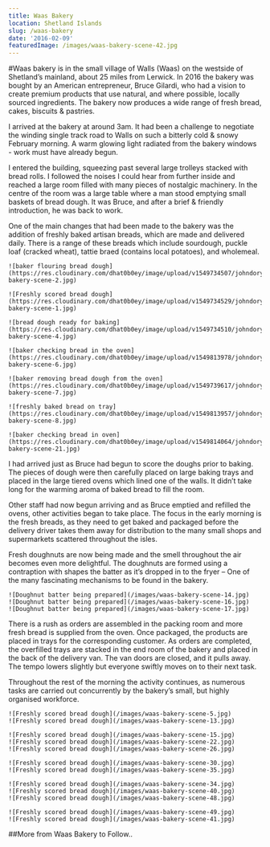 ```yaml
---
title: Waas Bakery
location: Shetland Islands
slug: /waas-bakery
date: '2016-02-09'
featuredImage: /images/waas-bakery-scene-42.jpg
---
```

#Waas bakery is in the small village of Walls (Waas) on the westside of Shetland’s mainland, about 25 miles from Lerwick.  In 2016 the bakery was bought by an American entrepreneur, Bruce Gilardi, who had a vision to create premium products that use natural, and where possible, locally sourced ingredients.  The bakery now produces a wide range of fresh bread, cakes, biscuits & pastries.

I arrived at the bakery at around 3am.  It had been a challenge to negotiate the winding single track road to Walls on such a bitterly cold & snowy February morning.  A warm glowing light radiated from the bakery windows - work must have already begun.

I entered the building, squeezing past several large trolleys stacked with bread rolls.  I followed the noises I could hear from further inside and reached a large room filled with many pieces of nostalgic machinery.  In the centre of the room was a large table where a man stood emptying small baskets of bread dough.  It was Bruce, and after a brief & friendly introduction, he was back to work.

One of the main changes that had been made to the bakery was the addition of freshly baked artisan breads, which are made and delivered daily.  There is a range of these breads which include sourdough, puckle loaf (cracked wheat), tattie braed (contains local potatoes), and wholemeal.   

```grid|2
![baker flouring bread dough](https://res.cloudinary.com/dhat0b0ey/image/upload/v1549734507/johndory/waas/waas-bakery-scene-2.jpg)

![Freshly scored bread dough](https://res.cloudinary.com/dhat0b0ey/image/upload/v1549734529/johndory/waas/waas-bakery-scene-1.jpg)
```

```grid|3
![bread dough ready for baking](https://res.cloudinary.com/dhat0b0ey/image/upload/v1549734510/johndory/waas/waas-bakery-scene-4.jpg)

![baker checking bread in the oven](https://res.cloudinary.com/dhat0b0ey/image/upload/v1549813978/johndory/waas/waas-bakery-scene-6.jpg)

![baker removing bread dough from the oven](https://res.cloudinary.com/dhat0b0ey/image/upload/v1549739617/johndory/waas/waas-bakery-scene-7.jpg)
```

```grid|2
![freshly baked bread on tray](https://res.cloudinary.com/dhat0b0ey/image/upload/v1549813957/johndory/waas/waas-bakery-scene-8.jpg)

![baker checking bread in oven](https://res.cloudinary.com/dhat0b0ey/image/upload/v1549814064/johndory/waas/waas-bakery-scene-21.jpg)
```


I had arrived just as Bruce had begun to score the doughs prior to baking.  The pieces of dough were then carefully placed on large baking trays and placed in the large tiered ovens which lined one of the walls. It didn’t take long for the warming aroma of baked bread to fill the room.  

Other staff had now begun arriving and as Bruce emptied and refilled the ovens, other activities began to take place.  The focus in the early morning is the fresh breads, as they need to get baked and packaged before the delivery driver takes them away for distribution to the many small shops and supermarkets scattered throughout the isles.

Fresh doughnuts are now being made and the smell throughout the air becomes even more delightful.  The doughnuts are formed using a contraption with shapes the batter as it’s dropped in to the fryer – One of the many fascinating mechanisms to be found in the bakery.

```grid|3
![Doughnut batter being prepared](/images/waas-bakery-scene-14.jpg)
![Doughnut batter being prepared](/images/waas-bakery-scene-16.jpg)
![Doughnut batter being prepared](/images/waas-bakery-scene-17.jpg)
```

There is a rush as orders are assembled in the packing room and more fresh bread is supplied from the oven.  Once packaged, the products are placed in trays for the corresponding customer.  As orders are completed, the overfilled trays are stacked in the end room of the bakery and placed in the back of the delivery van.  The van doors are closed, and it pulls away.  The tempo lowers slightly but everyone swiftly moves on to their next task.

Throughout the rest of the morning the activity continues, as numerous tasks are carried out concurrently by the bakery’s small, but highly organised workforce.  

```grid|2
![Freshly scored bread dough](/images/waas-bakery-scene-5.jpg)
![Freshly scored bread dough](/images/waas-bakery-scene-13.jpg)
```

```grid|3
![Freshly scored bread dough](/images/waas-bakery-scene-15.jpg)
![Freshly scored bread dough](/images/waas-bakery-scene-22.jpg)
![Freshly scored bread dough](/images/waas-bakery-scene-26.jpg)
```

```grid|2
![Freshly scored bread dough](/images/waas-bakery-scene-30.jpg)
![Freshly scored bread dough](/images/waas-bakery-scene-35.jpg)
```

```grid|3
![Freshly scored bread dough](/images/waas-bakery-scene-34.jpg)
![Freshly scored bread dough](/images/waas-bakery-scene-40.jpg)
![Freshly scored bread dough](/images/waas-bakery-scene-48.jpg)
```

```grid|2
![Freshly scored bread dough](/images/waas-bakery-scene-49.jpg)
![Freshly scored bread dough](/images/waas-bakery-scene-41.jpg)
```

##More from Waas Bakery to Follow..
